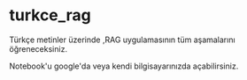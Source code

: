 # turkce_rag
Türkçe metinler üzerinde ,RAG uygulamasının tüm aşamalarını öğreneceksiniz.

Notebook'u google'da veya kendi bilgisayarınızda açabilirsiniz. 

